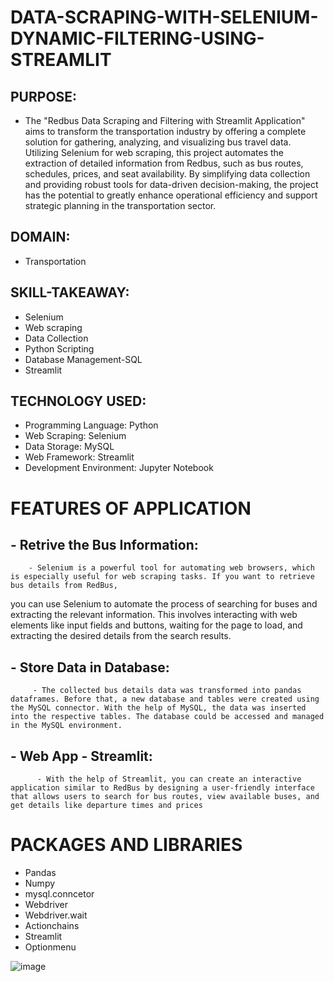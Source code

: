 # DATA-SCRAPING-WITH-SELENIUM-DYNAMIC-FILTERING-USING-STREAMLIT
## PURPOSE:

- The "Redbus Data Scraping and Filtering with Streamlit Application" aims to transform the transportation industry by offering a complete solution for gathering, analyzing, and visualizing bus travel data. Utilizing Selenium for web scraping, this project automates the extraction of detailed information from Redbus, such as bus routes, schedules, prices, and seat availability. By simplifying data collection and providing robust tools for data-driven decision-making, the project has the potential to greatly enhance operational efficiency and support strategic planning in the transportation sector.

## DOMAIN:
- Transportation

## SKILL-TAKEAWAY:
- Selenium
- Web scraping
- Data Collection
- Python Scripting
- Database Management-SQL
- Streamlit
  
## TECHNOLOGY USED:
- Programming Language: Python
- Web Scraping: Selenium
- Data Storage: MySQL
- Web Framework: Streamlit
- Development Environment: Jupyter Notebook

# FEATURES OF APPLICATION
## - Retrive the Bus Information:
        - Selenium is a powerful tool for automating web browsers, which is especially useful for web scraping tasks. If you want to retrieve bus details from RedBus, 
 you can use Selenium to automate the process of searching for buses and extracting the relevant information. This involves interacting with web elements 
 like input fields and buttons, waiting for the page to load, and extracting the desired details from the search results.

## - Store Data in Database:
         - The collected bus details data was transformed into pandas dataframes. Before that, a new database and tables were created using the MySQL connector. With the help of MySQL, the data was inserted into the respective tables. The database could be accessed and managed in the MySQL environment.

## - Web App - Streamlit:
          - With the help of Streamlit, you can create an interactive application similar to RedBus by designing a user-friendly interface that allows users to search for bus routes, view available buses, and get details like departure times and prices


# PACKAGES AND LIBRARIES
- Pandas
- Numpy
- mysql.conncetor
- Webdriver
- Webdriver.wait
- Actionchains
- Streamlit
- Optionmenu


![image](https://github.com/user-attachments/assets/dc6e02b7-7e4d-4697-b304-a13f1a590cee)





